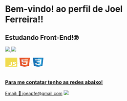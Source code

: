 # Bem-vindo! ao perfil de Joel Ferreira!!

## Estudando Front-End!🤓️

<div>
  <a href="https://github.com/joeapfe">
  <img height="180em" src="https://github-readme-stats.vercel.app/api?username=joeapfe&show_icons=true&theme=tokyonight&include_all_commits=true&count_private=true"/>
  <img height="180em" src="https://github-readme-stats.vercel.app/api/top-langs/?username=joeapfe&layout=compact&langs_count=6&theme=tokyonight"/>
</div>
<div style="display: inline_block"><br>
  <img align="center" alt="Js" height="30" width="40" src="https://raw.githubusercontent.com/devicons/devicon/master/icons/javascript/javascript-plain.svg ">
  <img align="center" alt="HTML" height="30" width="40" src="https://raw.githubusercontent.com/devicons/devicon/master/icons/html5/html5-original.svg ">
  <img align="center" alt="CSS" height="30" width="40" src="https://raw.githubusercontent.com/devicons/devicon/master/icons/css3/css3-original.svg ">
</div>
 
 <br>
 
  ### Para me contatar tenho as redes abaixo!
 
<div>
    
  Email: 📎️ joeapfe@gmail.com 
  <a href="https://www.linkedin.com/in/joel-aparecido-ferreira-de-oliveira-205379234/" target="_blank"><img src="https://img.shields.io/badge/-LinkedIn-%230077B5?style= for-the-badge&logo=linkedin&logoColor=white" target="_blank"></a>
 
 </div>

